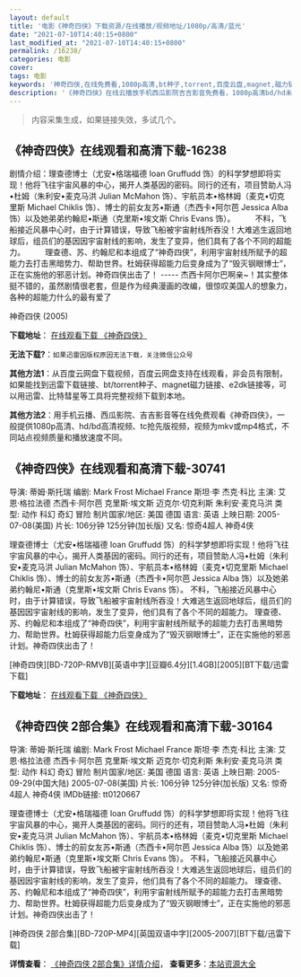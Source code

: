 ```yaml
---
layout: default
title: '电影《神奇四侠》下载资源/在线播放/视频地址/1080p/高清/蓝光'
date: "2021-07-10T14:40:15+0800"
last_modified_at: "2021-07-10T14:40:15+0800"
permalink: /16238/
categories: 电影
cover:
tags: 电影
keywords: '神奇四侠,在线免费看,1080p高清,bt种子,torrent,百度云盘,magnet,磁力链,迅雷下载资源'
description: '《神奇四侠》在线云播放手机西瓜影院吉吉影音免费看，1080p高清bd/hd未删减完整版和tc抢先枪版，mkv/mp4格式，附带bt/torrent种子、magnet/磁力链、百度云盘、网盘资源迅雷下载链接'
---
```


>内容采集生成，如果链接失效，多试几个。


## 《神奇四侠》在线观看和高清下载-16238

剧情介绍：理查德博士（尤安•格瑞福德 Ioan Gruffudd 饰）的科学梦想即将实现！他将飞往宇宙风暴的中心，揭开人类基因的密码。同行的还有，项目赞助人冯•杜姆（朱利安•麦克马洪 Julian McMahon 饰）、宇航员本•格林姆（麦克•切克里斯 Michael Chiklis 饰）、博士的前女友苏•斯通（杰西卡•阿尔芭 Jessica Alba 饰）以及她弟弟约翰尼•斯通（克里斯•埃文斯 Chris Evans 饰）。  　　不料，飞船接近风暴中心时，由于计算错误，导致飞船被宇宙射线所吞没！大难逃生返回地球后，组员们的基因因宇宙射线的影响，发生了变异，他们具有了各个不同的超能力。  　　理查德、苏、约翰尼和本组成了“神奇四侠”，利用宇宙射线所赋予的超能力去打击黑暗势力、帮助世界。杜姆获得超能力后变身成为了“毁灭钢眼博士”，正在实施他的邪恶计划。神奇四侠出击了！ ----- 杰西卡阿尔巴啊亲~！其实整体挺不错的，虽然剧情很老套，但是作为经典漫画的改编，很惊叹美国人的想象力，各种的超能力什么的最有爱了


神奇四侠 (2005)

**下载地址**： [在线观看下载 《神奇四侠》](https://www.btbtdy.me/btdy/dy4151.html) 


**无法下载?**：`如果迅雷因版权原因无法下载，关注微信公众号 `

**其他方法1**：从百度云网盘下载视频，百度云网盘支持在线观看，非会员有限制，如果能找到迅雷下载链接、bt/torrent种子、magnet磁力链接、e2dk链接等，可以用迅雷、比特彗星等工具将完整视频下载到本地。

**其他方法2**：用手机云播、西瓜影院、吉吉影音等在线免费观看《神奇四侠》，一般提供1080p高清、hd/bd高清视频、tc抢先版视频，视频为mkv或mp4格式，不同站点视频质量和播放速度不同。


## 《神奇四侠》在线观看和高清下载-30741

导演: 蒂姆·斯托瑞 编剧: Mark Frost Michael France 斯坦·李 杰克·科比 主演: 艾恩·格拉法德 杰西卡·阿尔芭 克里斯·埃文斯 迈克尔·切克利斯 朱利安·麦克马洪 类型: 动作 科幻 奇幻 冒险 制片国家/地区: 美国 德国 语言: 英语 上映日期: 2005-07-08(美国) 片长: 106分钟 125分钟(加长版) 又名: 惊奇4超人 神奇4侠

理查德博士（尤安•格瑞福德 Ioan Gruffudd 饰）的科学梦想即将实现！他将飞往宇宙风暴的中心，揭开人类基因的密码。同行的还有，项目赞助人冯•杜姆（朱利安•麦克马洪 Julian McMahon 饰）、宇航员本•格林姆（麦克•切克里斯 Michael Chiklis 饰）、博士的前女友苏•斯通（杰西卡•阿尔芭 Jessica Alba 饰）以及她弟弟约翰尼•斯通（克里斯•埃文斯 Chris Evans 饰）。 不料，飞船接近风暴中心时，由于计算错误，导致飞船被宇宙射线所吞没！大难逃生返回地球后，组员们的基因因宇宙射线的影响，发生了变异，他们具有了各个不同的超能力。 理查德、苏、约翰尼和本组成了“神奇四侠”，利用宇宙射线所赋予的超能力去打击黑暗势力、帮助世界。杜姆获得超能力后变身成为了“毁灭钢眼博士”，正在实施他的邪恶计划。神奇四侠出击了！


[神奇四侠][BD-720P-RMVB][英语中字][豆瓣6.4分][1.4GB][2005][BT下载/迅雷下载]

**下载地址**： [在线观看下载 《神奇四侠》](https://www.btdx8.com/torrent/fantastic_four_2005.html) 


## 《神奇四侠 2部合集》在线观看和高清下载-30164

导演: 蒂姆·斯托瑞 编剧: Mark Frost Michael France 斯坦·李 杰克·科比 主演: 艾恩·格拉法德 杰西卡·阿尔芭 克里斯·埃文斯 迈克尔·切克利斯 朱利安·麦克马洪 类型: 动作 科幻 奇幻 冒险 制片国家/地区: 美国 德国 语言: 英语 上映日期: 2005-09-29(中国大陆) 2005-07-08(美国) 片长: 106分钟 125分钟(加长版) 又名: 惊奇4超人 神奇4侠 IMDb链接: tt0120667

理查德博士（尤安•格瑞福德 Ioan Gruffudd 饰）的科学梦想即将实现！他将飞往宇宙风暴的中心，揭开人类基因的密码。同行的还有，项目赞助人冯•杜姆（朱利安•麦克马洪 Julian McMahon 饰）、宇航员本•格林姆（麦克•切克里斯 Michael Chiklis 饰）、博士的前女友苏•斯通（杰西卡•阿尔芭 Jessica Alba 饰）以及她弟弟约翰尼•斯通（克里斯•埃文斯 Chris Evans 饰）。 不料，飞船接近风暴中心时，由于计算错误，导致飞船被宇宙射线所吞没！大难逃生返回地球后，组员们的基因因宇宙射线的影响，发生了变异，他们具有了各个不同的超能力。 理查德、苏、约翰尼和本组成了“神奇四侠”，利用宇宙射线所赋予的超能力去打击黑暗势力、帮助世界。杜姆获得超能力后变身成为了“毁灭钢眼博士”，正在实施他的邪恶计划。神奇四侠出击了！


[神奇四侠 2部合集][BD-720P-MP4][英国双语中字][2005-2007][BT下载/迅雷下载]

**详情查看**： [《神奇四侠 2部合集》详情介绍](/movie/30164/)， **查看更多**：[本站资源大全](/movie/t/all/)

